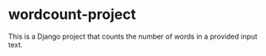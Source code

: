 # wordcount-project
This is a Django project that counts the number of words in a provided input text.
